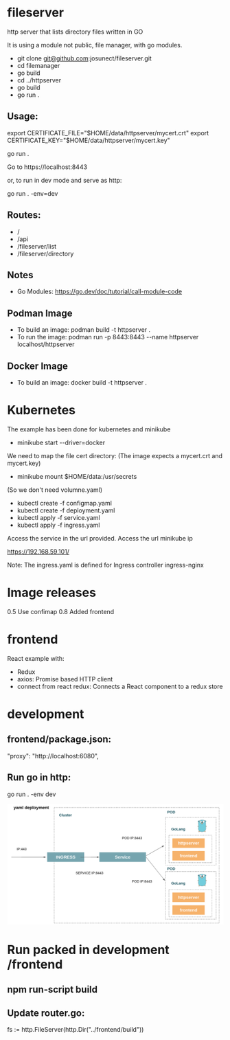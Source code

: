 # fileserver
http server that lists directory files
written in GO 

It is using a module not public, file manager, with go modules. 
- git clone git@github.com:josunect/fileserver.git
- cd filemanager
- go build
- cd ../httpserver
- go build 
- go run .


## Usage: 
export CERTIFICATE_FILE="$HOME/data/httpserver/mycert.crt"
export CERTIFICATE_KEY="$HOME/data/httpserver/mycert.key"

go run .

Go to https://localhost:8443

or, to run in dev mode and serve as http:

go run . -env=dev 

## Routes:

- / 
- /api
- /fileserver/list
- /fileserver/directory

## Notes 
- Go Modules: https://go.dev/doc/tutorial/call-module-code

## Podman Image
- To build an image:
podman build -t httpserver .
- To run the image: 
podman run -p 8443:8443 --name httpserver localhost/httpserver

## Docker Image
- To build an image:
  docker build -t httpserver .

# Kubernetes
The example has been done for kubernetes and minikube
- minikube start --driver=docker

We need to map the file cert directory: (The image expects a mycert.crt and mycert.key)

- minikube mount $HOME/data:/usr/secrets

(So we don't need volumne.yaml)

- kubectl create -f configmap.yaml
- kubectl create -f deployment.yaml
- kubectl apply -f service.yaml
- kubectl apply -f ingress.yaml 

Access the service in the url provided. Access the url minikube ip

https://192.168.59.101/


Note: The ingress.yaml is defined for Ingress controller ingress-nginx

# Image releases
0.5 Use confimap
0.8 Added frontend

# frontend
React example with:
- Redux 
- axios: Promise based HTTP client
- connect from react redux: Connects a React component to a redux store

# development
## frontend/package.json:
"proxy": "http://localhost:6080",
## Run go in http:
go run . -env dev

![Development](https://github.com/josunect/fileserver/blob/main/doc/Deploy%20in%20k8s.png?raw=true)

# Run packed in development /frontend
## npm run-script build
## Update router.go:
fs := http.FileServer(http.Dir("../frontend/build"))
